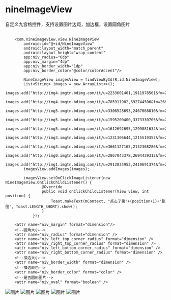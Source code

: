 # nineImageView

自定义九宫格控件，支持设置图片边距，加边框，设置圆角图片<br><br>


```
    <com.nineimageview.view.NineImageView
        android:id="@+id/NineImageView"
        android:layout_width="match_parent"
        android:layout_height="wrap_content"
        app:niv_radius="6dp"
        app:niv_margin="4dp"
        app:niv_border_width="1dp"
        app:niv_border_color="@color/colorAccent"/>
```

```
        NineImageView imagesView = findViewById(R.id.NineImageView);
        List<String> images = new ArrayList<>();
        images.add("http://img4.imgtn.bdimg.com/it/u=2233601401,1911978501&fm=26&gp=0.jpg");
        images.add("http://img4.imgtn.bdimg.com/it/u=785911902,692744506&fm=26&gp=0.jpg");
        images.add("http://img5.imgtn.bdimg.com/it/u=3306528693,2467068810&fm=26&gp=0.jpg");
        images.add("http://img5.imgtn.bdimg.com/it/u=1595200400,3373330705&fm=26&gp=0.jpg");
        images.add("http://img5.imgtn.bdimg.com/it/u=1612692695,1299881634&fm=26&gp=0.jpg");
        images.add("http://img3.imgtn.bdimg.com/it/u=1231306644,1215519357&fm=26&gp=0.jpg");
        images.add("http://img3.imgtn.bdimg.com/it/u=3661127165,2132368286&fm=26&gp=0.jpg");
        images.add("http://img0.imgtn.bdimg.com/it/u=2867043378,2694439312&fm=26&gp=0.jpg");
        images.add("http://img1.imgtn.bdimg.com/it/u=2912834953,2410691374&fm=26&gp=0.jpg");
        imagesView.addImages(images);
```

```
        imagesView.setOnClickImageListener(new NineImageView.OnClickChildListener() {
                @Override
                public void onClickChildListener(View view, int position) {
                    Toast.makeText(mContext, "点击了第"+(position+1)+"张图", Toast.LENGTH_SHORT).show();
                }
            });
```



 <!--//图片间距-->
        <attr name="niv_margin" format="dimension"/>
        <!--圆角大小-->
        <attr name="niv_radius" format="dimension" />
        <attr name="niv_left_top_corner_radius" format="dimension" />
        <attr name="niv_right_top_corner_radius" format="dimension" />
        <attr name="niv_left_bottom_corner_radius" format="dimension" />
        <attr name="niv_right_bottom_corner_radius" format="dimension" />
        <!--描边大小-->
        <attr name="niv_border_width" format="dimension" />
        <!--描边颜色-->
        <attr name="niv_border_color" format="color" />
        <!--是否圆形图片-->
        <attr name="niv_oval" format="boolean" />






![图片](https://imgsa.baidu.com/forum/pic/item/c897aa0a19d8bc3efdddb4d48f8ba61ea9d345e9.jpg) 
![图片](https://imgsa.baidu.com/forum/pic/item/35998aec08fa513de9dfd1c0306d55fbb2fbd94a.jpg) 
![图片](https://imgsa.baidu.com/forum/pic/item/5215598da97739121563387ff5198618367ae27a.jpg) 
![图片](https://imgsa.baidu.com/forum/pic/item/0d611312b31bb05150610e363b7adab44aede07a.jpg) 
![图片](https://imgsa.baidu.com/forum/pic/item/0cc5d71f4134970a64a6a23198cad1c8a6865de9.jpg) 

